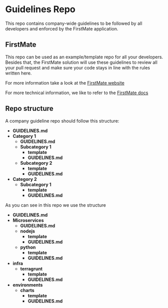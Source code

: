 # Guidelines Repo
This repo contains company-wide guidelines to be followed by all developers and enforced by the FirstMate application.


## FirstMate
This repo can be used as an example/template repo for all your developers. 
Besides that, the FirstMate solution will use these guidelines to review all your pull request and make sure your code stays in line with the rules written here.

For more information take a look at the [FirstMate website](https://firstmate.io)

For more technical information, we like to refer to the [FirstMate docs](https://docs.firstmate.io)

## Repo structure
A company guideline repo should follow this structure:

- **GUIDELINES.md** 
- **Category 1** 
  - **GUIDELINES.md**  
  - **Subcategory 1** 
    - **template** 
    - **GUIDELINES.md**
  - **Subcategory 2**
    - **template** 
    - **GUIDELINES.md** 
- **Category 2** 
  - **Subcategory 1** 
      - **template** 
      - **GUIDELINES.md**


As you can see in this repo we use the structure

- **GUIDELINES.md** 
- **Microservices** 
  - **GUIDELINES.md**  
  - **nodejs** 
    - **template** 
    - **GUIDELINES.md**
  - **python**
    - **template** 
    - **GUIDELINES.md** 
- **infra** 
  - **terragrunt** 
      - **template** 
      - **GUIDELINES.md**
- **environments** 
  - **charts** 
      - **template** 
      - **GUIDELINES.md**
